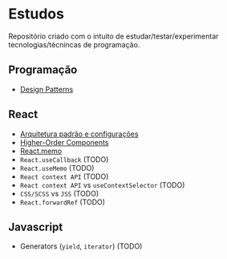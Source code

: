 # Estudos

Repositório criado com o intuito de estudar/testar/experimentar tecnologias/técnincas de programação.

## Programação
- [Design Patterns](https://github.com/ffernandomoraes/estudos/tree/master/programacao/design-patterns)

## React
- [Arquitetura padrão e configurações](https://github.com/ffernandomoraes/estudos/tree/master/react/arquitetura)
- [Higher-Order Components](https://github.com/ffernandomoraes/estudos/tree/master/react/higher-order-components)
- [React.memo](https://github.com/ffernandomoraes/estudos/tree/master/react/memo)
- `React.useCallback` (TODO)
- `React.useMemo` (TODO)
- `React context API` (TODO)
- `React context API` vs `useContextSelector` (TODO)
- `CSS/SCSS` vs `JSS` (TODO)
- `React.forwardRef` (TODO)

## Javascript
- Generators (`yield`, `iterator`) (TODO)

